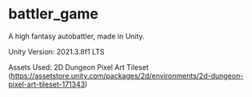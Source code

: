 # battler_game

A high fantasy autobattler, made in Unity.

Unity Version: 2021.3.8f1 LTS


Assets Used: 
2D Dungeon Pixel Art Tileset (https://assetstore.unity.com/packages/2d/environments/2d-dungeon-pixel-art-tileset-171343)
